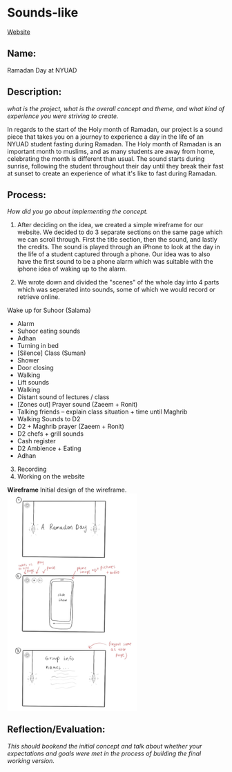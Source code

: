 # Sounds-like

[Website]()

## Name:
Ramadan Day at NYUAD

## Description: 
*what is the project, what is the overall concept and theme, and what kind of experience you were striving to create.*

In regards to the start of the Holy month of Ramadan, our project is a sound piece that takes you on a journey to experience a day in the life of an NYUAD student fasting during Ramadan. The Holy month of Ramadan is an important month to muslims, and as many students are away from home, celebrating the month is different than usual. The sound starts during sunrise, following the student throughout their day until they break their fast at sunset to create an experience of what it's like to fast during Ramadan.


## Process: 
*How did you go about implementing the concept.*

1. After deciding on the idea, we created a simple wireframe for our website. We decided to do 3 separate sections on the same page which we can scroll through. First the title section, then the sound, and lastly the credits. The sound is played through an iPhone to look at the day in the life of a student captured through a phone. Our idea was to also have the first sound to be a phone alarm which was suitable with the iphone idea of waking up to the alarm.

2. We wrote down and divided the "scenes" of the whole day into 4 parts which was seperated into sounds, some of which we would record or retrieve online.

Wake up for Suhoor (Salama)
- Alarm
- Suhoor eating sounds
- Adhan 
- Turning in bed
- [Silence]
Class (Suman)
- Shower
- Door closing
- Walking
- Lift sounds
- Walking
- Distant sound of lectures / class
- [Zones out]
Prayer sound (Zaeem + Ronit)
- Talking friends – explain class situation + time until Maghrib
- Walking Sounds to D2
- D2 + Maghrib prayer (Zaeem + Ronit)
- D2 chefs + grill sounds 
- Cash register
- D2 Ambience + Eating
- Adhan


3.  Recording
4.  Working on the website

**Wireframe**
Initial design of the wireframe.
<img src="https://github.com/4ur1X/sounds-like/blob/main/soundWireframe.jpg" width=300 align=center>



## Reflection/Evaluation: 
*This should bookend the initial concept and talk about whether your expectations and goals were met in the process of building the final working version.*


